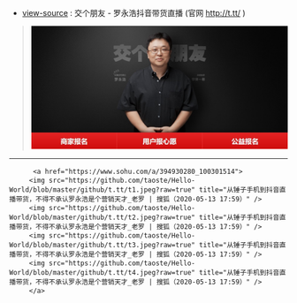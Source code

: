 - [view-source](https://taoste.github.io/Hello-World/github/t.tt/) : 交个朋友 - 罗永浩抖音带货直播 (官网 http://t.tt/ )

>   <a href="http://t.tt/"><img src="https://github.com/taoste/Hello-World/blob/master/github/t.tt/t.tt.jpg?raw=true" title="view-source: 交个朋友 - 罗永浩抖音带货直播 (官网 http://t.tt/ )" /> </a>
-------------------------------------------------------------------------------
          <a href="https://www.sohu.com/a/394930280_100301514">
         <img src="https://github.com/taoste/Hello-World/blob/master/github/t.tt/t1.jpeg?raw=true" title="从锤子手机到抖音直播带货，不得不承认罗永浩是个营销天才_老罗 | 搜狐（2020-05-13 17:59）" /> 
         <img src="https://github.com/taoste/Hello-World/blob/master/github/t.tt/t2.jpeg?raw=true" title="从锤子手机到抖音直播带货，不得不承认罗永浩是个营销天才_老罗 | 搜狐（2020-05-13 17:59）" /> 
         <img src="https://github.com/taoste/Hello-World/blob/master/github/t.tt/t3.jpeg?raw=true" title="从锤子手机到抖音直播带货，不得不承认罗永浩是个营销天才_老罗 | 搜狐（2020-05-13 17:59）" /> 
         <img src="https://github.com/taoste/Hello-World/blob/master/github/t.tt/t4.jpeg?raw=true" title="从锤子手机到抖音直播带货，不得不承认罗永浩是个营销天才_老罗 | 搜狐（2020-05-13 17:59）" /> 
         </a>
